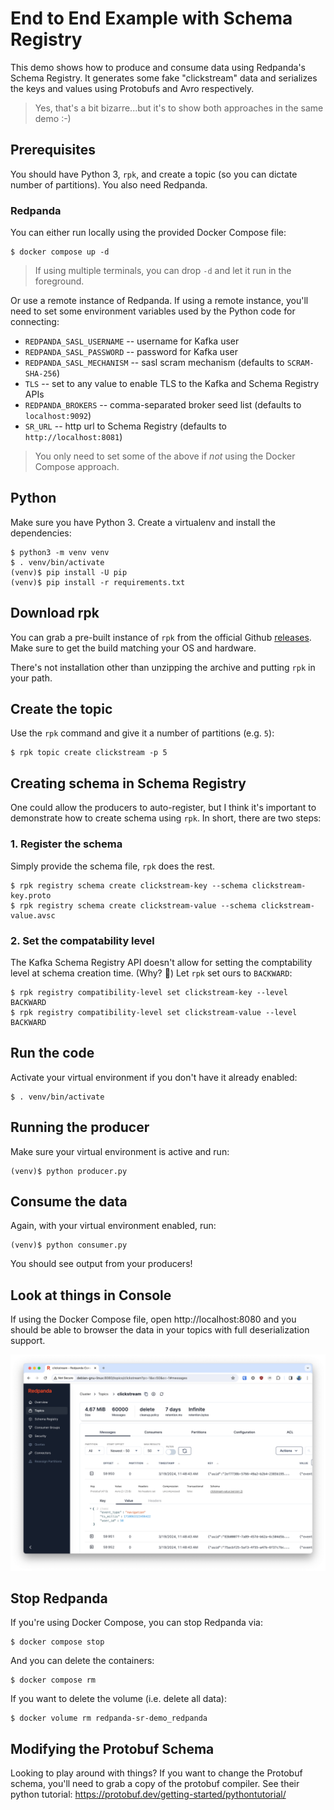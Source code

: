 # End to End Example with Schema Registry
This demo shows how to produce and consume data using Redpanda's Schema Registry. It generates some fake "clickstream" data and serializes the keys and values using Protobufs and Avro respectively.

> Yes, that's a bit bizarre...but it's to show both approaches in the same demo :-)

## Prerequisites
You should have Python 3, `rpk`, and create a topic (so you can dictate number of partitions). You also need Redpanda.

### Redpanda
You can either run locally using the provided Docker Compose file:

```
$ docker compose up -d
```

> If using multiple terminals, you can drop `-d` and let it run in the foreground.

Or use a remote instance of Redpanda. If using a remote instance, you'll need to set some environment variables used by the Python code for connecting:

- `REDPANDA_SASL_USERNAME` -- username for Kafka user
- `REDPANDA_SASL_PASSWORD` -- password for Kafka user
- `REDPANDA_SASL_MECHANISM` -- sasl scram mechanism (defaults to `SCRAM-SHA-256`)
- `TLS` -- set to any value to enable TLS to the Kafka and Schema Registry APIs
- `REDPANDA_BROKERS` -- comma-separated broker seed list (defaults to `localhost:9092`)
- `SR_URL` -- http url to Schema Registry (defaults to `http://localhost:8081`)

> You only need to set some of the above if _not_ using the Docker Compose approach.

## Python
Make sure you have Python 3. Create a virtualenv and install the dependencies:

```
$ python3 -m venv venv
$ . venv/bin/activate
(venv)$ pip install -U pip
(venv)$ pip install -r requirements.txt
```

## Download rpk
You can grab a pre-built instance of `rpk` from the official Github [releases](https://github.com/redpanda-data/redpanda/releases). Make sure to get the build matching your OS and hardware.

There's not installation other than unzipping the archive and putting `rpk` in your path.

## Create the topic
Use the `rpk` command and give it a number of partitions (e.g. `5`):

```
$ rpk topic create clickstream -p 5
```

## Creating schema in Schema Registry

One could allow the producers to auto-register, but I think it's important to demonstrate how to create schema using `rpk`. In short, there are two steps:


### 1. Register the schema
Simply provide the schema file, `rpk` does the rest.

```
$ rpk registry schema create clickstream-key --schema clickstream-key.proto
$ rpk registry schema create clickstream-value --schema clickstream-value.avsc
```

### 2. Set the compatability level
The Kafka Schema Registry API doesn't allow for setting the comptability level at schema creation time. (Why? 🤷) Let `rpk` set ours to `BACKWARD`:
```
$ rpk registry compatibility-level set clickstream-key --level BACKWARD
$ rpk registry compatibility-level set clickstream-value --level BACKWARD
```

## Run the code
Activate your virtual environment if you don't have it already enabled:

```
$ . venv/bin/activate
```

## Running the producer
Make sure your virtual environment is active and run:

```
(venv)$ python producer.py
```

## Consume the data
Again, with your virtual environment enabled, run:

```
(venv)$ python consumer.py
```

You should see output from your producers!

## Look at things in Console
If using the Docker Compose file, open http://localhost:8080 and you should be able to browser the data in your topics with full deserialization support.

![image](./console-topic.png)

## Stop Redpanda
If you're using Docker Compose, you can stop Redpanda via:

```
$ docker compose stop
```

And you can delete the containers:

```
$ docker compose rm
```

If you want to delete the volume (i.e. delete all data):

```
$ docker volume rm redpanda-sr-demo_redpanda
```

## Modifying the Protobuf Schema
Looking to play around with things? If you want to change the Protobuf schema, you'll need to grab a copy of the protobuf compiler. See their python tutorial: https://protobuf.dev/getting-started/pythontutorial/